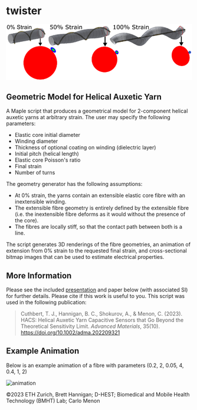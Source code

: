 # twister
![header image](img/Composite-Bg.png)

## Geometric Model for Helical Auxetic Yarn

A Maple script that produces a geometrical model for 2-component helical auxetic yarns at arbitrary strain. The user may specify the following parameters:

- Elastic core initial diameter
- Winding diameter
- Thickness of optional coating on winding (dielectric layer)
- Initial pitch (helical length)
- Elastic core Poisson's ratio
- Final strain
- Number of turns

The geometry generator has the following assumptions:

- At 0% strain, the yarns contain an extensible elastic core fibre with an inextensible winding.
- The extensible fibre geometry is entirely defined by the extensible fibre (i.e. the inextensible fibre deforms as it would without the presence of the core).
- The fibres are locally stiff, so that the contact path between both is a line.

The script generates 3D renderings of the fibre geometries, an animation of extension from 0% strain to the requested final strain, and cross-sectional bitmap images that can be used to estimate electrical properties.

## More Information

Please see the included [presentation](pres/HAY_Modelling.pdf) and paper below (with associated SI) for further details. Please cite if this work is useful to you. This script was used in the following publication:
> Cuthbert, T. J., Hannigan, B. C., Shokurov, A., & Menon, C. (2023). HACS: Helical Auxetic Yarn Capacitive Sensors that Go Beyond the Theoretical Sensitivity Limit. _Advanced Materials_, 35(10). https://doi.org/10.1002/adma.202209321

## Example Animation

Below is an example animation of a fibre with parameters (0.2, 2, 0.05, 4, 0.4, 1, 2)

![animation](img/Animation.gif)

©2023 ETH Zurich, Brett Hannigan; D-HEST; Biomedical and Mobile Health Technology (BMHT) Lab; Carlo Menon